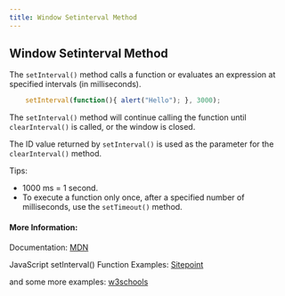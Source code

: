 ```yaml
---
title: Window Setinterval Method
---
```

## Window Setinterval Method

The ```setInterval()``` method calls a function or evaluates an expression at specified intervals (in milliseconds).

```js
    setInterval(function(){ alert("Hello"); }, 3000); 
```

The ```setInterval()``` method will continue calling the function until ```clearInterval()``` is called, or the window is closed.

The ID value returned by ```setInterval()``` is used as the parameter for the ```clearInterval()``` method.

Tips: 
* 1000 ms = 1 second.
* To execute a function only once, after a specified number of milliseconds, use the ```setTimeout()``` method.

#### More Information:

Documentation: [MDN](https://developer.mozilla.org/en-US/docs/Web/API/WindowOrWorkerGlobalScope/setInterval) 

JavaScript setInterval() Function Examples: [Sitepoint](https://www.sitepoint.com/setinterval-example/)

and some more examples: [w3schools](https://www.w3schools.com/jsref/met_win_setinterval.asp)
